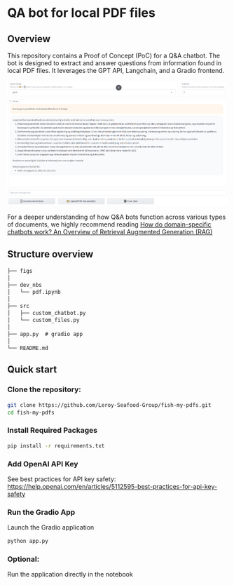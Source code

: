 # QA bot for local PDF files 
## Overview
This repository contains a Proof of Concept (PoC) for a Q&A chatbot. The bot is designed to extract and answer questions from information found in local PDF files. It leverages the GPT API, Langchain, and a Gradio frontend.

![Chatbot Demo](figs/chat_pdf.png)

For a deeper understanding of how Q&A bots function across various types of documents, we highly recommend reading [How do domain-specific chatbots work? An Overview of Retrieval Augmented Generation (RAG)](https://scriv.ai/guides/retrieval-augmented-generation-overview/)

## Structure overview
```
├── figs
│
├── dev_nbs
│   └── pdf.ipynb
│
├── src
│   ├── custom_chatbot.py
│   └── custom_files.py
│
├── app.py  # gradio app
│
└── README.md
```        

## Quick start
### Clone the repository:
```bash
git clone https://github.com/Leroy-Seafood-Group/fish-my-pdfs.git
cd fish-my-pdfs
```

### Install Required Packages
```bash
pip install -r requirements.txt
```

### Add OpenAI API Key
See best practices for API key safety: https://help.openai.com/en/articles/5112595-best-practices-for-api-key-safety

### Run the Gradio App
Launch the Gradio application
```bash
python app.py
```

### Optional: 
Run the application directly in the notebook

